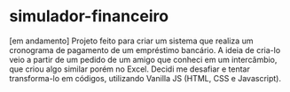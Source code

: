 # simulador-financeiro

[em andamento] 
Projeto feito para criar um sistema que realiza um cronograma de pagamento de um empréstimo bancário. A ideia de cria-lo veio a partir de um pedido de um amigo que conheci em um intercâmbio, que criou algo similar porém no Excel. Decidi me desafiar e tentar transforma-lo em códigos, utilizando Vanilla JS (HTML, CSS e Javascript).

